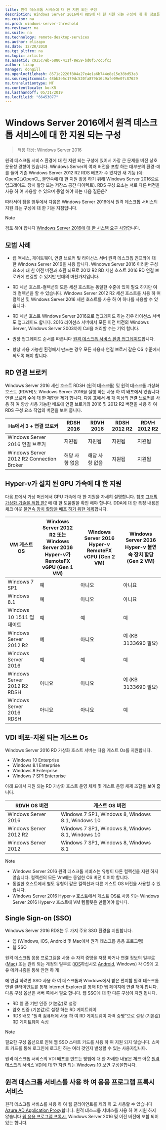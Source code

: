 ```yaml
---
title: 원격 데스크톱 서비스에 대 한 지원 되는 구성
description: Windows Server 2016에서 RDS에 대 한 지원 되는 구성에 대 한 정보를 제공합니다.
ms.custom: na
ms.prod: windows-server-threshold
ms.reviewer: na
ms.suite: na
ms.technology: remote-desktop-services
ms.author: elizapo
ms.date: 12/20/2018
ms.tgt_pltfrm: na
ms.topic: article
ms.assetid: c925c7eb-6880-411f-8e59-bd0f57cc5fc3
author: lizap
manager: dongill
ms.openlocfilehash: 8571c2220f804a27e4e1a6b744e8e15e38bd53a3
ms.sourcegitcommit: 48bb3e5c179dc520fa879b16c9afe09e07c87629
ms.translationtype: MT
ms.contentlocale: ko-KR
ms.lasthandoff: 05/31/2019
ms.locfileid: "66453077"
---
```

# <a name="supported-configurations-for-remote-desktop-services-in-windows-server-2016"></a>Windows Server 2016에서 원격 데스크톱 서비스에 대 한 지원 되는 구성

> 적용 대상: Windows Server 2016

원격 데스크톱 서비스 환경에 대 한 지원 되는 구성에 있어서 가장 큰 문제를 버전 상호 운용성 경향이 있습니다. Windows Server의 여러 버전을 포함 하는 대부분의 환경-예를 들어 기존 Windows Server 2012 R2 RDS 배포가 수 있지만 새 기능 (예: OpenGL\OpenCL, 불연속에 대 한 지원 활용 하기 위해 Windows Server 2016으로 업그레이드. 장치 할당 또는 저장소 공간 다이렉트). RDS 구성 요소는 서로 다른 버전을 사용 하 여 사용할 수 있으며 동일 해야 하는 다음 질문은?

따라서이 점을 염두에서 다음은 Windows Server 2016에서 원격 데스크톱 서비스의 지원 되는 구성에 대 한 기본 지침입니다.

> [!NOTE]
> 검토 해야 합니다 [Windows Server 2016에 대 한 시스템 요구 사항](../../get-started/system-requirements.md)합니다.

## <a name="best-practices"></a>모범 사례
- 웹 액세스, 게이트웨이, 연결 브로커 및 라이선스 서버 원격 데스크톱 인프라에 대 한 Windows Server 2016을 사용 합니다. Windows Server 2016 이러한 구성 요소에 대 한 이전 버전과 호환 되므로 2012 R2 RD 세션 호스트 2016 RD 연결 브로커에 연결할 수 있지만 반대의 마찬가지입니다.

- RD 세션 호스트-컬렉션의 모든 세션 호스트는 동일한 수준에 있이 필요 하지만 여러 컬렉션을 할 수 있습니다. Windows Server 2012 R2 세션 호스트를 사용 하 여 컬렉션 및 Windows Server 2016 세션 호스트를 사용 하 여 하나를 사용할 수 있습니다.

- RD 세션 호스트 Windows Server 2016으로 업그레이드 하는 경우 라이선스 서버도 업그레이드 합니다. 2016 라이선스 서버에서 모든 이전 버전의 Windows Server, Windows Server 2003까지 Cal을 처리할 수는 기억 합니다.

- 권장 업그레이드 순서를 따릅니다 [원격 데스크톱 서비스 환경 업그레이드](upgrade-to-rds.md#flow-for-deployment-upgrades)합니다. 

- 항상 사용 가능한 환경에서 만드는 경우 모든 사용자 연결 브로커 같은 OS 수준에서 되도록 해야 합니다.

## <a name="rd-connection-brokers"></a>RD 연결 브로커

Windows Server 2016 세션 호스트 RDSH (원격 데스크톱) 및 원격 데스크톱 가상화 호스트 (RDVH)도 Windows Server 2016을 실행 하는 사용 하 여 배포에서 있습니다 연결 브로커 수에 대 한 제한을 제거 합니다. 다음 표에서 세 개 이상의 연결 브로커를 사용 하 여 항상 사용 가능한 배포에 연결 브로커의 2016 및 2012 R2 버전을 사용 하 여 RDS 구성 요소 작업의 버전을 보여 줍니다.

| Ha에서 3 + 연결 브로커              | RDSH 2016 | RDVH 2016 | RDSH 2012 R2  | RDVH 2012 R2  |
|------------------------------------------|-----------|-----------|---------------|---------------|
| Windows Server 2016 연결 브로커    | 지원됨 | 지원됨 | 지원됨     | 지원됨     |
| Windows Server 2012 R2 Connection Broker | 해당 사항 없음       | 해당 사항 없음       | 지원됨     | 지원됨     |

## <a name="support-for-gpu-acceleration-with-hyper-v"></a>Hyper-v가 설치 된 GPU 가속에 대 한 지원
다음 표에서 가상 머신에서 GPU 가속에 대 한 지원을 자세히 설명합니다. 참조 [그래픽 가상화 기술을 적합 한?](rds-graphics-virtualization.md) 에 대 한 도움말을 확인 해야 합니다. DDA에 대 한 특정 내용은 체크 아웃 [불연속 장치 할당을 배포 하기 위한 계획](../../virtualization/hyper-v/plan/plan-for-deploying-devices-using-discrete-device-assignment.md)합니다.

|VM 게스트 OS  |Windows Server 2012 R2 또는 Windows Server 2016<br> Hyper-v가 RemoteFX vGPU (Gen 1 VM) |  Windows Server 2016 Hyper-v RemoteFX vGPU (Gen 2 VM) |  Windows Server 2016 Hyper-v 불연속 장치 할당 (Gen 2 VM) |
|-----------------------------|------------------------------------------------------------|--------------------------------------------------------|---------------------------------------------------------------------|
| Windows 7 SP1               | 예                                                        | 아니오                                                     | 아니요                                                                  |
| Windows 8.1                 | 예                                                        | 아니오                                                     | 아니요                                                                  |
| Windows 10 1511 업데이트      | 예                                                        | 예                                                    | 예                                                                 |
| Windows Server 2012 R2      | 예                                                        | 아니요                                                     | 예 (KB 3133690 필요)                                           |
| Windows Server 2016         | 예                                                        | 예                                                    | 예                                                                 |
| Windows Server 2012 R2 RDSH | 아니요                                                         | 아니요                                                     | 예 (KB 3133690 필요)                                           |
| Windows Server 2016 RDSH    | 아니요                                                         | 아니요                                                     | 예                                                                 |
## <a name="vdi-deployment--supported-guest-oss"></a>VDI 배포-지원 되는 게스트 Os 
Windows Server 2016 RD 가상화 호스트 서버는 다음 게스트 Os를 지원합니다.

- Windows 10 Enterprise
- Windows 8.1 Enterprise 
- Windows 8 Enterprise 
- Windows 7 SP1 Enterprise 

아래 표에서 지원 되는 RD 가상화 호스트 운영 체제 및 게스트 운영 체제 조합을 보여 줍니다.

| RDVH OS 버전        | 게스트 OS 버전           |
| ------------- |-------------|
| Windows Server 2016      | Windows 7 SP1, Windows 8, Windows 8.1, Windows 10 |
| Windows Server 2012 R2   | Windows 7 SP1, Windows 8, Windows 8.1, Windows 10 |
| Windows Server 2012      | Windows 7 SP1, Windows 8, Windows 8.1 |

> [!NOTE]  
> - Windows Server 2016 원격 데스크톱 서비스는 유형이 다른 컬렉션을 지원 하지 않습니다. 컬렉션의 모든 Vm에는 동일한 OS 버전 이어야 합니다. 
> - 동일한 호스트에서 별도 유형이 같은 컬렉션과 다른 게스트 OS 버전을 사용할 수 있습니다. 
> - Windows Server 2016 Hyper-v 호스트에서 게스트 OS로 사용 되는 Windows Server 2016 Hyper-v 호스트에 VM 템플릿은 만들어야 합니다.

## <a name="single-sign-on-sso"></a>Single Sign-on (SSO)
Windows Server 2016 RDS는 두 가지 주요 SSO 환경을 지원합니다.

 - 앱 (Windows, iOS, Android 및 Mac에서 원격 데스크톱 응용 프로그램)
 - 웹 SSO
 
원격 데스크톱 응용 프로그램을 사용 수 자격 증명을 저장 하거나 연결 정보의 일부로 ([Mac](clients/remote-desktop-mac.md)) 또는 관리 되는 계정의 일부로 ([iOS](clients/remote-desktop-ios.md#manage-your-user-accounts)하십시오 [Android](clients/remote-desktop-android.md#manage-your-user-accounts), Windows) 각 OS에 고유 메커니즘을 통해 안전 하 게

에 연결 하려면 SSO 사용 하 여 데스크톱과 Windows에서 받은 편지함 원격 데스크톱 연결 클라이언트를 통해 Internet Explorer를 통해 RD 웹 페이지에 연결 해야 합니다. 다음 구성 옵션은 서버 쪽에서 필요 합니다. 웹 SSO에 대 한 다른 구성이 지원 됩니다.

 - RD 웹 폼 기반 인증 (기본값)로 설정
 - 암호 인증 (기본값)로 설정 하는 RD 게이트웨이
 - RDS 배포 "원격 컴퓨터에 사용 하 여 RD 게이트웨이 자격 증명"으로 설정 (기본값) RD 게이트웨이 속성

> [!NOTE]
> 필요한 구성 옵션으로 인해 웹 SSO 스마트 카드를 사용 하 여 지원 되지 않습니다. 스마트 카드를 통해 로그인에 로그인 하는 여러 것인지 발생할 수 있는 사용자입니다.

원격 데스크톱 서비스의 VDI 배포를 만드는 방법에 대 한 자세한 내용은 체크 아웃 [원격 데스크톱 서비스 VDI에 대 한 지원 되는 Windows 10 보안 구성을](rds-vdi-supported-config.md)합니다.

## <a name="using-remote-desktop-services-with-application-proxy-services"></a>원격 데스크톱 서비스를 사용 하 여 응용 프로그램 프록시 서비스

원격 데스크톱 서비스를 사용 하 여 웹 클라이언트를 제외 하 고 사용할 수 있습니다 [Azure AD Application Proxy](https://docs.microsoft.com/azure/active-directory/application-proxy-publish-remote-desktop)합니다. 원격 데스크톱 서비스를 사용 하 여 지원 하지 않습니다 [웹 응용 프로그램 프록시](https://docs.microsoft.com/windows-server/remote/remote-access/web-application-proxy/web-application-proxy-windows-server), Windows Server 2016 및 이전 버전에 포함 되어 있는 합니다.

